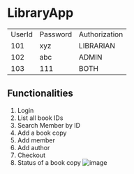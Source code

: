# LibraryApp

|   |   |   |
|---|---|---|
|UserId|Password|Authorization|
|101|xyz|LIBRARIAN|
|102|abc|ADMIN|
|103|111|BOTH|


## Functionalities
1. Login
2. List all book IDs
3. Search Member by ID
4. Add a book copy
5. Add member
6. Add author
7. Checkout
8. Status of a book copy
![image](https://user-images.githubusercontent.com/53615807/136798326-85a97bc3-d221-48ab-8635-847e4ce92dd3.png)